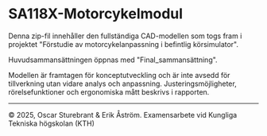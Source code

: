 # SA118X-Motorcykelmodul

Denna zip-fil innehåller den fullständiga CAD-modellen som togs fram i projektet "Förstudie av motorcykelanpassning i befintlig körsimulator".

Huvudsammansättningen öppnas med "Final_sammansättning".

Modellen är framtagen för konceptutveckling och är inte avsedd för tillverkning utan vidare analys och anpassning. Justeringsmöjligheter, rörelsefunktioner och ergonomiska mått beskrivs i rapporten.

---

© 2025, Oscar Sturebrant & Erik Åström. 
Examensarbete vid Kungliga Tekniska högskolan (KTH)
